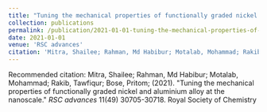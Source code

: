 ```yaml
---
title: "Tuning the mechanical properties of functionally graded nickel and aluminium alloy at the nanoscale"
collection: publications
permalink: /publication/2021-01-01-tuning-the-mechanical-properties-of-functionally-graded-nickel-and-aluminium-alloy-at-the-nanoscale
date: 2021-01-01
venue: 'RSC advances'
citation: 'Mitra, Shailee; Rahman, Md Habibur; Motalab, Mohammad; Rakib, Tawfiqur; Bose, Pritom; (2021). &quot;Tuning the mechanical properties of functionally graded nickel and aluminium alloy at the nanoscale.&quot; <i>RSC advances</i> 11(49) 30705-30718. Royal Society of Chemistry'
---
```


Recommended citation: Mitra, Shailee; Rahman, Md Habibur; Motalab, Mohammad; Rakib, Tawfiqur; Bose, Pritom; (2021). "Tuning the mechanical properties of functionally graded nickel and aluminium alloy at the nanoscale." <i>RSC advances</i> 11(49) 30705-30718. Royal Society of Chemistry